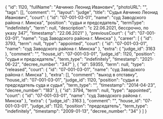 {
    "id": 1120,
    "fullName": "Авчинко Леонид Иванович",
    "photoURL": "",
    "tags": [],
    "comment": "",
    "layout": "judge",
    "title": "Судья Авчинко Леонид Иванович",
    "court": {
        "id": "07-001-03-01",
        "name": "суд Заводского района г. Минска",
        "position": "судья и председатель",
        "termType": "indefinitely",
        "term": null,
        "description": "c 22.06.2021, бессрочно, по указу 347",
        "timestamp": "22.06.2021"
    },
    "previousCourt": {
        "id": "07-001-03-01",
        "name": "суд Заводского района г. Минска"
    },
    "career": [
        {
            "id": 3793,
            "term": null,
            "type": "appointed",
            "court": {
                "id": "07-001-03-01",
                "name": "суд Заводского района г. Минска"
            },
            "extra": {
                "judge_id": 3163
            },
            "comment": "",
            "house_id": "07-001-03-01",
            "judge_id": 1120,
            "position": "судья и председатель",
            "term_type": "indefinitely",
            "timestamp": "2021-06-22",
            "decree_number": "347"
        },
        {
            "id": 59355,
            "term": null,
            "type": "released",
            "court": {
                "id": "07-001-03-01",
                "name": "суд Заводского района г. Минска"
            },
            "extra": [],
            "comment": "выход в отставку",
            "house_id": "07-001-03-01",
            "judge_id": 1120,
            "position": "судья и председатель суда и судья",
            "term_type": "",
            "timestamp": "2014-04-23",
            "decree_number": "183"
        },
        {
            "id": 3794,
            "term": null,
            "type": "appointed",
            "court": {
                "id": "07-001-03-01",
                "name": "суд Заводского района г. Минска"
            },
            "extra": {
                "judge_id": 3163
            },
            "comment": "",
            "house_id": "07-001-03-01",
            "judge_id": 1120,
            "position": "председатель",
            "term_type": "indefinitely",
            "timestamp": "2009-01-13",
            "decree_number": "34"
        }
    ]
}